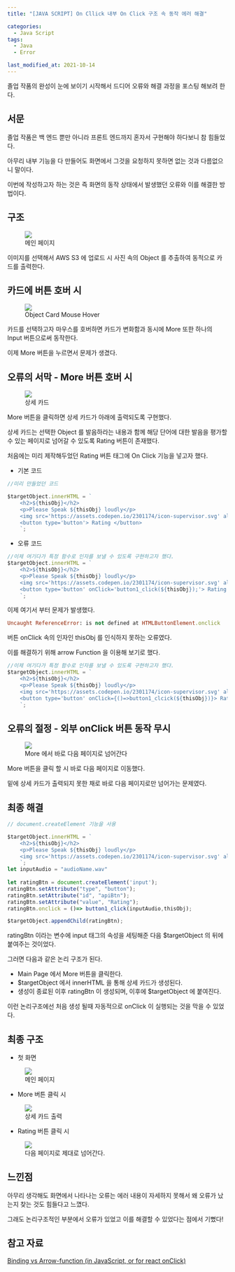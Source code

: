 ```yaml
---
title: "[JAVA SCRIPT] On Cllick 내부 On Click 구조 속 동작 에러 해결"

categories:
  - Java Script
tags: 
  - Java
  - Error

last_modified_at: 2021-10-14
---
```


졸업 작품의 완성이 눈에 보이기 시작해서 드디어 오류와 해결 과정을 포스팅 해보려 한다.

## 서문

졸업 작품은 백 엔드 뿐만 아니라 프론트 엔드까지 혼자서 구현해야 하다보니 참 힘들었다.

아무리 내부 기능을 다 만들어도 화면에서 그것을 요청하지 못하면 없는 것과 다름없으니 말이다.

이번에 작성하고자 하는 것은 즉 화면의 동작 상태에서 발생했던 오류와 이를 해결한 방법이다.

## 구조

<figure class="align-center">
  <a href="/assets/images/2021-10-14-page1.jpg"><img src="/assets/images/2021-10-14-page1.jpg"></a>
  <figcaption>메인 페이지</figcaption>
</figure>

이미지를 선택해서 AWS S3 에 업로드 시 사진 속의 Object 를 추출하여 동적으로 카드를 출력한다.

## 카드에 버튼 호버 시

<figure class="align-center">
  <a href="/assets/images/2021-10-14-card.PNG"><img src="/assets/images/2021-10-14-card.PNG"></a>
  <figcaption>Object Card Mouse Hover</figcaption>
</figure>

카드를 선택하고자 마우스를 호버하면 카드가 변화함과 동시에 More 또한 하나의 Input 버튼으로써 동작한다.

이제 More 버튼을 누르면서 문제가 생겼다.

## 오류의 서막 - More 버튼 호버 시

<figure class="align-center">
  <a href="/assets/images/2021-10-14-lastCard .PNG"><img src="/assets/images/2021-10-14-lastCard .PNG"></a>
  <figcaption>상세 카드</figcaption>
</figure>

More 버튼을 클릭하면 상세 카드가 아래에 출력되도록 구현했다.

상세 카드는 선택한 Object 를 발음하라는 내용과 함께 해당 단어에 대한 발음을 평가할 수 있는 페이지로 넘어갈 수 있도록 Rating 버튼이 존재했다.

처음에는 미리 제작해두었던 Rating 버튼 태그에 On Click 기능을 넣고자 했다.

* 기본 코드

```javascript
//미리 만들었던 코드

$targetObject.innerHTML = `
	<h2>${thisObj}</h2>
	<p>Please Speak ${thisObj} loudly</p>
	<img src='https://assets.codepen.io/2301174/icon-supervisor.svg' alt=''>
	<button type='button'> Rating </button>						
	`;

```

* 오류 코드

```javascript
//이제 여기다가 특정 함수로 인자를 보낼 수 있도록 구현하고자 했다.
$targetObject.innerHTML = `
	<h2>${thisObj}</h2>
	<p>Please Speak ${thisObj} loudly</p>
	<img src='https://assets.codepen.io/2301174/icon-supervisor.svg' alt=''>
	<button type='button' onClick='button1_click(${thisObj});'> Rating </button>						
	`;

```

이제 여기서 부터 문제가 발생했다.

```ruby
Uncaught ReferenceError: is not defined at HTMLButtonElement.onclick
```
버튼 onClick 속의 인자인 thisObj 를 인식하지 못하는 오류였다.

이를 해결하기 위해 arrow Function 을 이용해 보기로 했다.


```javascript
//이제 여기다가 특정 함수로 인자를 보낼 수 있도록 구현하고자 했다.
$targetObject.innerHTML = `
	<h2>${thisObj}</h2>
	<p>Please Speak ${thisObj} loudly</p>
	<img src='https://assets.codepen.io/2301174/icon-supervisor.svg' alt=''>
	<button type='button' onClick={()=>button1_clcick(${thisObj})}> Rating </button>						
	`;
```


## 오류의 절정 - 외부 onClick 버튼 동작 무시

<figure class="align-center">
  <a href="/assets/images/2021-10-14-card.PNG"><img src="/assets/images/2021-10-14-card.PNG"></a>
  <figcaption>More 에서 바로 다음 페이지로 넘어간다</figcaption>
</figure>

More 버튼을 클릭 할 시 바로 다음 페이지로 이동했다.

밑에 상세 카드가 출력되지 못한 채로 바로 다음 페이지로만 넘어가는 문제였다.

## 최종 해결

```javascript
// document.createElement 기능을 사용

$targetObject.innerHTML = `
	<h2>${thisObj}</h2>
	<p>Please Speak ${thisObj} loudly</p>
	<img src='https://assets.codepen.io/2301174/icon-supervisor.svg' alt=''>						
	`;
let inputAudio = "audioName.wav"
	
let ratingBtn = document.createElement('input');
ratingBtn.setAttribute("type", "button");
ratingBtn.setAttribute("id", "apiBtn");
ratingBtn.setAttribute("value", "Rating");
ratingBtn.onclick = ()=> button1_click(inputAudio,thisObj);

$targetObject.appendChild(ratingBtn);
```

ratingBtn 이라는 변수에 input 태그의 속성을 세팅해준 다음 $targetObject 의 뒤에 붙여주는 것이었다.

그러면 다음과 같은 논리 구조가 된다.

   * Main Page 에서 More 버튼을 클릭한다.
   * $targetObject 에서 innerHTML 을 통해 상세 카드가 생성된다.
   * 생성이 종료된 이후 ratingBtn 이 생성되며, 이후에 $targetObject 에 붙여진다.

이런 논리구조에선 처음 생성 될때 자동적으로 onClick 이 실행되는 것을 막을 수 있었다.

## 최종 구조

* 첫 화면

<figure class="align-center">
  <a href="/assets/images/2021-10-14-page1.jpg"><img src="/assets/images/2021-10-14-page1.jpg"></a>
  <figcaption>메인 페이지</figcaption>
</figure>

* More 버튼 클릭 시

<figure class="align-center">
  <a href="/assets/images/2021-10-14-lastCard .PNG"><img src="/assets/images/2021-10-14-lastCard .PNG"></a>
  <figcaption>상세 카드 출력</figcaption>
</figure>

* Rating 버튼 클릭 시

<figure class="align-center">
  <a href="/assets/images/2021-10-14-nextPage.PNG"><img src="/assets/images/2021-10-14-nextPage.PNG"></a>
  <figcaption>다음 페이지로 제대로 넘어간다.</figcaption>
</figure>

## 느낀점

아무리 생각해도 화면에서 나타나는 오류는 에러 내용이 자세하지 못해서 왜 오류가 났는지 찾는 것도 힘들다고 느꼈다.

그래도 논리구조적인 부분에서 오류가 있었고 이를 해결할 수 있었다는 점에서 기뻤다!

## 참고 자료

[Binding vs Arrow-function (in JavaScript, or for react onClick)](https://stackoverflow.com/questions/50375440/binding-vs-arrow-function-in-javascript-or-for-react-onclick)